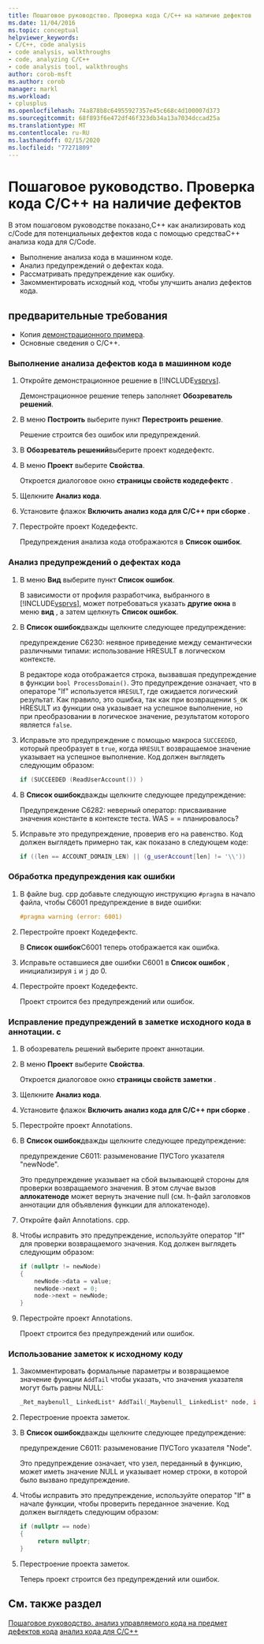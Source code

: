 ```yaml
---
title: Пошаговое руководство. Проверка кода C/C++ на наличие дефектов
ms.date: 11/04/2016
ms.topic: conceptual
helpviewer_keywords:
- C/C++, code analysis
- code analysis, walkthroughs
- code, analyzing C/C++
- code analysis tool, walkthroughs
author: corob-msft
ms.author: corob
manager: markl
ms.workload:
- cplusplus
ms.openlocfilehash: 74a878b8c64955927357e45c668c4d100007d373
ms.sourcegitcommit: 68f893f6e472df46f323db34a13a7034dccad25a
ms.translationtype: MT
ms.contentlocale: ru-RU
ms.lasthandoff: 02/15/2020
ms.locfileid: "77271809"
---
```

# <a name="walkthrough-analyzing-cc-code-for-defects"></a>Пошаговое руководство. Проверка кода C/C++ на наличие дефектов

В этом пошаговом руководстве показано,C++ как анализировать код c/Code для потенциальных дефектов кода с помощью средстваC++ анализа кода для C/Code.

- Выполнение анализа кода в машинном коде.
- Анализ предупреждений о дефектах кода.
- Рассматривать предупреждение как ошибку.
- Закомментировать исходный код, чтобы улучшить анализ дефектов кода.

## <a name="prerequisites"></a>предварительные требования

- Копия [демонстрационного примера](../code-quality/demo-sample.md).
- Основные сведения о C/C++.

### <a name="to-run-code-defect-analysis-on-native-code"></a>Выполнение анализа дефектов кода в машинном коде

1. Откройте демонстрационное решение в [!INCLUDE[vsprvs](../code-quality/includes/vsprvs_md.md)].

     Демонстрационное решение теперь заполняет **Обозреватель решений**.

2. В меню **Построить** выберите пункт **Перестроить решение**.

     Решение строится без ошибок или предупреждений.

3. В **Обозреватель решений**выберите проект кодедефектс.

4. В меню **Проект** выберите **Свойства**.

     Откроется диалоговое окно **страницы свойств кодедефектс** .

5. Щелкните **Анализ кода**.

6. Установите флажок **Включить анализ кода для C/C++ при сборке** .

7. Перестройте проект Кодедефектс.

     Предупреждения анализа кода отображаются в **Список ошибок**.

### <a name="to-analyze-code-defect-warnings"></a>Анализ предупреждений о дефектах кода

1. В меню **Вид** выберите пункт **Список ошибок**.

     В зависимости от профиля разработчика, выбранного в [!INCLUDE[vsprvs](../code-quality/includes/vsprvs_md.md)], может потребоваться указать **другие окна** в меню **вид** , а затем щелкнуть **Список ошибок**.

2. В **Список ошибок**дважды щелкните следующее предупреждение:

     предупреждение C6230: неявное приведение между семантически различными типами: использование HRESULT в логическом контексте.

     В редакторе кода отображается строка, вызвавшая предупреждение в функции `bool ProcessDomain()`. Это предупреждение означает, что в операторе "If" используется `HRESULT`, где ожидается логический результат.  Как правило, это ошибка, так как при возвращении `S_OK` HRESULT из функции она указывает на успешное выполнение, но при преобразовании в логическое значение, результатом которого является `false`.

3. Исправьте это предупреждение с помощью макроса `SUCCEEDED`, который преобразует в `true`, когда `HRESULT` возвращаемое значение указывает на успешное выполнение. Код должен выглядеть следующим образом:

   ```cpp
   if (SUCCEEDED (ReadUserAccount()) )
   ```

4. В **Список ошибок**дважды щелкните следующее предупреждение:

     Предупреждение C6282: неверный оператор: присваивание значения константе в контексте теста. WAS = = планировалось?

5. Исправьте это предупреждение, проверив его на равенство. Код должен выглядеть примерно так, как показано в следующем коде:

   ```cpp
   if ((len == ACCOUNT_DOMAIN_LEN) || (g_userAccount[len] != '\\'))
   ```

### <a name="to-treat-warning-as-an-error"></a>Обработка предупреждения как ошибки

1. В файле bug. cpp добавьте следующую инструкцию `#pragma` в начало файла, чтобы C6001 предупреждение в виде ошибки:

   ```cpp
   #pragma warning (error: 6001)
   ```

2. Перестройте проект Кодедефектс.

     В **Список ошибок**C6001 теперь отображается как ошибка.

3. Исправьте оставшиеся две ошибки C6001 в **Список ошибок** , инициализируя `i` и `j` до 0.

4. Перестройте проект Кодедефектс.

     Проект строится без предупреждений или ошибок.

### <a name="to-correct-the-source-code-annotation-warnings-in-annotationc"></a>Исправление предупреждений в заметке исходного кода в аннотации. c

1. В обозреватель решений выберите проект аннотации.

2. В меню **Проект** выберите **Свойства**.

     Откроется диалоговое окно **страницы свойств заметки** .

3. Щелкните **Анализ кода**.

4. Установите флажок **Включить анализ кода для C/C++ при сборке** .

5. Перестройте проект Annotations.

6. В **Список ошибок**дважды щелкните следующее предупреждение:

     предупреждение C6011: разыменование ПУСТого указателя "newNode".

     Это предупреждение указывает на сбой вызывающей стороны для проверки возвращаемого значения. В этом случае вызов **аллокатеноде** может вернуть значение null (см. h-файл заголовков аннотации для объявления функции для аллокатеноде).

7. Откройте файл Annotations. cpp.

8. Чтобы исправить это предупреждение, используйте оператор "If" для проверки возвращаемого значения. Код должен выглядеть следующим образом:

   ```cpp
   if (nullptr != newNode)
   {
       newNode->data = value;
       newNode->next = 0;
       node->next = newNode;
   }
   ```

9. Перестройте проект Annotations.

     Проект строится без предупреждений или ошибок.

### <a name="to-use-source-code-annotation"></a>Использование заметок к исходному коду

1. Закомментировать формальные параметры и возвращаемое значение функции `AddTail` чтобы указать, что значения указателя могут быть равны NULL:

   ```cpp
   _Ret_maybenull_ LinkedList* AddTail(_Maybenull_ LinkedList* node, int value)
   ```

2. Перестроение проекта заметок.

3. В **Список ошибок**дважды щелкните следующее предупреждение:

     предупреждение C6011: разыменование ПУСТого указателя "Node".

     Это предупреждение означает, что узел, переданный в функцию, может иметь значение NULL и указывает номер строки, в которой было вызвано предупреждение.

4. Чтобы исправить это предупреждение, используйте оператор "If" в начале функции, чтобы проверить переданное значение. Код должен выглядеть следующим образом:

   ```cpp
   if (nullptr == node)
   {
        return nullptr;
   }
   ```

5. Перестроение проекта заметок.

     Теперь проект строится без предупреждений или ошибок.

## <a name="see-also"></a>См. также раздел

[Пошаговое руководство. анализ управляемого кода на предмет дефектов кода](../code-quality/walkthrough-analyzing-managed-code-for-code-defects.md)
[анализ кода для C/C++ ](../code-quality/code-analysis-for-c-cpp-overview.md)
